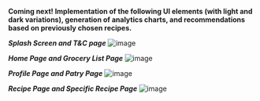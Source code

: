 **Coming next! Implementation of the following UI elements (with light and dark variations), generation of analytics charts, and recommendations based on previously chosen recipes.**

***Splash Screen and T&C page***
![image](https://github.com/user-attachments/assets/c084404f-5154-4af5-ab2a-e99816c6f3e2)

***Home Page and Grocery List Page***
![image](https://github.com/user-attachments/assets/08ac72ae-10a6-4686-9ecd-5e929676f6d9)

***Profile Page and Patry Page***
![image](https://github.com/user-attachments/assets/05be981c-f0c4-4521-9142-a68b385fba2e)

***Recipe Page and Specific Recipe Page***
![image](https://github.com/user-attachments/assets/1785fbd8-85de-44a3-8e2f-c2de4ed2607f)

